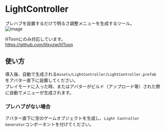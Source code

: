 # LightController
プレハブを設置するだけで明るさ調整メニューを生成するツール。  
![image](https://github.com/Gomorroth/LightController/assets/70315656/23c36800-d120-4229-a2d1-e76bfb6cba95)

lilToonにのみ対応しています。  
https://github.com/lilxyzw/lilToon

## 使い方
導入後、自動で生成される`Assets/LightController/LightController.prefab`をアバター直下に設置してください。  
プレイモードに入った時、またはアバターがビルド（アップロード等）された際に自動でメニューが生成されます。

### プレハブがない場合
アバター直下に空のゲームオブジェクトを生成し、`Light Controller Generator`コンポーネントを付けてください。

